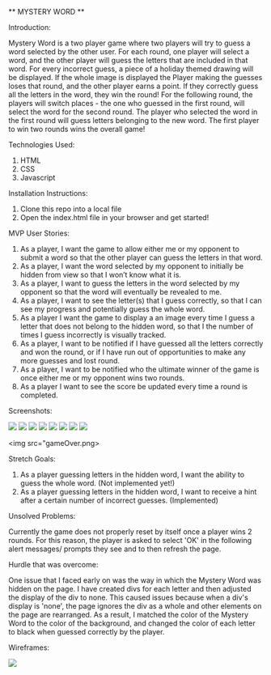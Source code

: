 ** MYSTERY WORD **

Introduction:

Mystery Word is a two player game where two players will try to guess a word selected by the other user. For each round, one player will select a word, and the other player will guess the letters that are included in that word. For every incorrect guess, a piece of a holiday themed drawing will be displayed. If the whole image is displayed the Player making the guesses loses that round, and the other player earns a point. If they correctly guess all the letters in the word, they win the round! For the following round, the players will switch places - the one who guessed in the first round, will select the word for the second round. The player who selected the word in the first round will guess letters belonging to the new word. The first player to win two rounds wins the overall game! 


Technologies Used: 

1. HTML
2. CSS
3. Javascript


Installation Instructions: 

1. Clone this repo into a local file 
2. Open the index.html file in your browser and get started! 


MVP User Stories: 

1. As a player, I want the game to allow either me or my opponent to submit a word so that the other player can guess the letters in that word.  
2. As a player, I want the word selected by my opponent to initially be hidden from view so that I won’t know what it is. 
3. As a player, I want to guess the letters in the word selected by my opponent so that the word will eventually be revealed to me.
4. As a player, I want to see the letter(s) that I guess correctly, so that I can see my progress and potentially guess the whole word. 
5. As a player I want the game to display a an image every time I guess a letter that does not belong to the hidden word, so that I the number of times I guess incorrectly is visually tracked.
6. As a player, I want to be notified if I have guessed all the letters correctly and won the round, or if I have run out of opportunities to make any more guesses and lost round. 
7. As a player, I want to be notified who the ultimate winner of the game is once either me or my opponent wins two rounds. 
8. As a player I want to see the score be updated every time a round is completed.

Screenshots: 

<img src="first prompt answer.png">

<img src="hint prompt answer.png">

<img src="first alert.png">

<img src="guesses.png">

<img src="wrong guess alert.png">

<img src="hintDisplayed.png">

<img src="losingRound.png">

<img src="winningRound.png">

<img src="gameOver.png>


Stretch Goals: 

1. As a player guessing letters in the hidden word, I want the ability to guess the whole word. (Not implemented yet!)
2. As a player guessing letters in the hidden word, I want to receive a hint after a certain number of incorrect guesses. (Implemented)


Unsolved Problems: 

Currently the game does not properly reset by itself once a player wins 2 rounds. For this reason, the player is asked to select 'OK' in the following alert messages/ prompts they see and to then refresh the page.


Hurdle that was overcome: 

One issue that I faced early on was the way in which the Mystery Word was hidden on the page. I have created divs for each letter and then adjusted the display of the div to none. This caused issues because when a div's display is 'none', the page ignores the div as a whole and other elements on the page are rearranged. As a result, I matched the color of the Mystery Word to the color of the background, and changed the color of each letter to black when guessed correctly by the player. 

Wireframes: 

<img src="project1_wireframe2.png">
